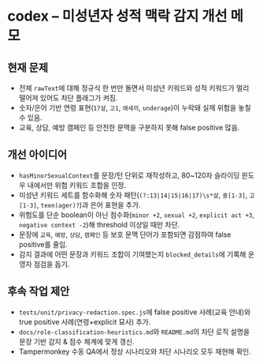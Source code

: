 # codex – 미성년자 성적 맥락 감지 개선 메모

## 현재 문제
- 전체 `rawText`에 대해 정규식 한 번만 돌면서 미성년 키워드와 성적 키워드가 멀리 떨어져 있어도 차단 플래그가 켜짐.
- 숫자/은어 기반 연령 표현(`17살`, `고1`, `애새끼`, `underage`)이 누락돼 실제 위험을 놓칠 수 있음.
- 교육, 상담, 예방 캠페인 등 안전한 문맥을 구분하지 못해 false positive 많음.

## 개선 아이디어
- `hasMinorSexualContext`를 문장/턴 단위로 재작성하고, 80~120자 슬라이딩 윈도우 내에서만 위험 키워드 조합을 인정.
- 미성년 키워드 세트를 함수화해 숫자 패턴(`(?:13|14|15|16|17)\s*살`, `중[1-3]`, `고[1-3]`, `teen(ager)?`)과 은어 표현을 추가.
- 위험도를 단순 boolean이 아닌 점수화(`minor +2`, `sexual +2`, `explicit act +3`, `negative context -2`)해 threshold 이상일 때만 차단.
- 문장에 `교육`, `예방`, `상담`, `캠페인` 등 보호 문맥 단어가 포함되면 감점하여 false positive를 줄임.
- 감지 결과에 어떤 문장과 키워드 조합이 기여했는지 `blocked_details`에 기록해 운영자 점검을 돕기.

## 후속 작업 제안
- `tests/unit/privacy-redaction.spec.js`에 false positive 사례(교육 안내)와 true positive 사례(연령+explicit 묘사) 추가.
- `docs/role-classification-heuristics.md`와 `README.md`의 차단 로직 설명을 문장 기반 감지 & 점수 체계에 맞게 갱신.
- Tampermonkey 수동 QA에서 정상 시나리오와 차단 시나리오 모두 재현해 확인.
